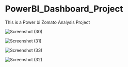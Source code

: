 # PowerBI_Dashboard_Project
This is a Power bi Zomato Analysis Project

![Screenshot (30)](https://github.com/user-attachments/assets/158d303e-128c-4670-ac88-cb7aa2b02924)

![Screenshot (31)](https://github.com/user-attachments/assets/0cdfa3ed-eb9c-4d81-87d8-70a3f73c032b)

![Screenshot (33)](https://github.com/user-attachments/assets/8cbf1045-71a1-428b-a752-3d66f6f555bd)

![Screenshot (32)](https://github.com/user-attachments/assets/fa4d3f8d-41ca-46d7-871f-2bcee60269bb)
